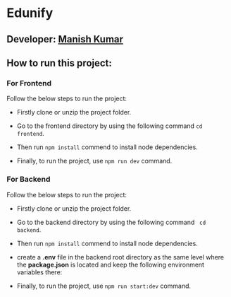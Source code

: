 # Edunify

## Developer: [Manish Kumar](https://manishkumar-dev.vercel.app)

## How to run this project:


### For Frontend 
Follow the below steps to run the project: 
- Firstly clone or unzip the project folder.
* Go to the frontend directory by using the following command ``` cd frontend ```.
+ Then run `` npm install `` commend to install node dependencies.
- Finally, to run the project, use ``npm run dev`` command.


### For Backend
Follow the below steps to run the project: 
- Firstly clone or unzip the project folder.
* Go to the backend directory by using the following command ``` cd backend```.
+ Then run `` npm install `` commend to install node dependencies.
* create a **.env** file in the backend root directory as the same level where the **package.json** is located and keep the following environment variables there: 



- Finally, to run the project, use ``npm run start:dev`` command.
